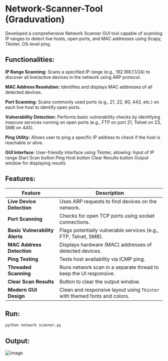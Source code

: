 # Network-Scanner-Tool (Graduvation)

Developed a comprehensive Network Scanner GUI tool capable of scanning IP ranges to detect live hosts, open ports, and MAC addresses using Scapy, Tkinter, OS-level ping.

## Functionalities:
**IP Range Scanning:**
Scans a specified IP range (e.g., 192.168.1.1/24) to discover all live/active devices in the network using ARP protocol.

**MAC Address Resolution:**
Identifies and displays MAC addresses of all detected devices.

**Port Scanning:**
Scans commonly used ports (e.g., 21, 22, 80, 443, etc.) on each live host to identify open ports.

**Vulnerability Detection:**
Performs basic vulnerability checks by identifying insecure services running on open ports (e.g., FTP on port 21, Telnet on 23, SMB on 445).

**Ping Utility:**
Allows user to ping a specific IP address to check if the host is reachable or alive.

**GUI Interface:**
User-friendly interface using Tkinter, allowing:
Input of IP range
Start Scan button
Ping Host button
Clear Results button
Output window for displaying results

## Features:
| Feature                        | Description                                                               |
| ------------------------------ | ------------------------------------------------------------------------- |
| **Live Device Detection**      | Uses ARP requests to find devices on the network.                         |
| **Port Scanning**              | Checks for open TCP ports using socket connections.                       |
| **Basic Vulnerability Alerts** | Flags potentially vulnerable services (e.g., FTP, Telnet, SMB).           |
| **MAC Address Detection**      | Displays hardware (MAC) addresses of detected devices.                    |
| **Ping Testing**               | Tests host availability via ICMP ping.                                    |
| **Threaded Scanning**          | Runs network scan in a separate thread to keep the UI responsive.         |
| **Clear Scan Results**         | Button to clear the output window.                                        |
| **Modern GUI Design**          | Clean and responsive layout using `Tkinter` with themed fonts and colors. |

## Run:
```bash
python network scanner.py
```

## Output:
![image](https://github.com/user-attachments/assets/852412b3-884f-47d4-90e4-15a1d30fd863)
  

